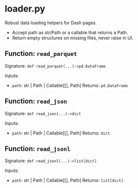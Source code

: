 # loader.py

Robust data loading helpers for Dash pages.
- Accept path as str/Path or a callable that returns a Path.
- Return empty structures on missing files, never raise in UI.

## Function: `read_parquet`

Signature: `def read_parquet(...)->pd.DataFrame`

Inputs:
- `path`: str | Path | Callable[[], Path]
Returns: `pd.DataFrame`

## Function: `read_json`

Signature: `def read_json(...)->dict`

Inputs:
- `path`: str | Path | Callable[[], Path]
Returns: `dict`

## Function: `read_jsonl`

Signature: `def read_jsonl(...)->list[dict]`

Inputs:
- `path`: str | Path | Callable[[], Path]
Returns: `list[dict]`
